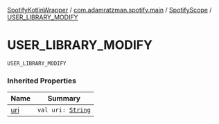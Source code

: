 [SpotifyKotlinWrapper](../../index.md) / [com.adamratzman.spotify.main](../index.md) / [SpotifyScope](index.md) / [USER_LIBRARY_MODIFY](./-u-s-e-r_-l-i-b-r-a-r-y_-m-o-d-i-f-y.md)

# USER_LIBRARY_MODIFY

`USER_LIBRARY_MODIFY`

### Inherited Properties

| Name | Summary |
|---|---|
| [uri](uri.md) | `val uri: `[`String`](https://kotlinlang.org/api/latest/jvm/stdlib/kotlin/-string/index.html) |
